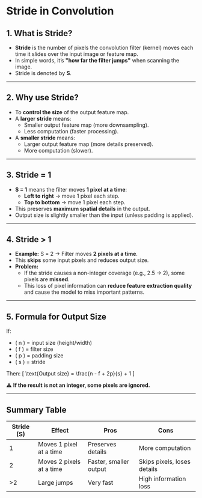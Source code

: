 
# Stride in Convolution

## 1. What is Stride?
- **Stride** is the number of pixels the convolution filter (kernel) moves each time it slides over the input image or feature map.  
- In simple words, it’s **"how far the filter jumps"** when scanning the image.  
- Stride is denoted by **S**.

---

## 2. Why use Stride?
- To **control the size** of the output feature map.  
- A **larger stride** means:
  - Smaller output feature map (more downsampling).
  - Less computation (faster processing).
- A **smaller stride** means:
  - Larger output feature map (more details preserved).
  - More computation (slower).

---

## 3. Stride = 1
- **S = 1** means the filter moves **1 pixel at a time**:
  - **Left to right** → move 1 pixel each step.
  - **Top to bottom** → move 1 pixel each step.
- This preserves **maximum spatial details** in the output.
- Output size is slightly smaller than the input (unless padding is applied).

---

## 4. Stride > 1
- **Example:** S = 2 → Filter moves **2 pixels at a time**.
- This **skips** some input pixels and reduces output size.  
- **Problem:**  
  - If the stride causes a non-integer coverage (e.g., 2.5 → 2), some pixels are **missed**.  
  - This loss of pixel information can **reduce feature extraction quality** and cause the model to miss important patterns.

---

## 5. Formula for Output Size
If:
- \( n \) = input size (height/width)  
- \( f \) = filter size  
- \( p \) = padding size  
- \( s \) = stride  

Then:
\[
\text{Output size} = \frac{n - f + 2p}{s} + 1
\]

⚠️ **If the result is not an integer, some pixels are ignored.**

---

## Summary Table

| Stride (S) | Effect | Pros | Cons |
|------------|--------|------|------|
| 1 | Moves 1 pixel at a time | Preserves details | More computation |
| 2 | Moves 2 pixels at a time | Faster, smaller output | Skips pixels, loses details |
| >2 | Large jumps | Very fast | High information loss |
